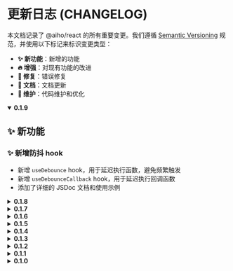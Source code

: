 # 更新日志 (CHANGELOG)

本文档记录了 @aiho/react 的所有重要变更。我们遵循 [Semantic Versioning](https://semver.org/lang/zh-CN/) 规范，并使用以下标记来标识变更类型：

- **✨ 新功能**：新增的功能
- **🔥 增强**：对现有功能的改进
- **🐛 修复**：错误修复
- **📝 文档**：文档更新
- **🔧 维护**：代码维护和优化

<details open>
<summary><strong>0.1.9</strong></summary>

## ✨ 新功能

### ✨ 新增防抖 hook
- 新增 `useDebounce` hook，用于延迟执行函数，避免频繁触发
- 新增 `useDebounceCallback` hook，用于延迟执行回调函数
- 添加了详细的 JSDoc 文档和使用示例
</details>

<details>
<summary><strong>0.1.8</strong></summary>

## 🔥 增强

### 🔥 useWXSDK hook 状态管理优化
- 改进了 `useWXSDK` hook 的状态变量类型，将 `isReady`、`isLoggedIn` 和 `loading` 的类型从 `boolean` 改为 `boolean | undefined`
- 初始状态值从 `false` 改为 `undefined`，更准确地表示初始化过程中的各种状态
- 优化了状态转换逻辑，明确区分未初始化、初始化中、初始化成功和初始化失败等状态
- 改进了登录状态管理，更清晰地区分未验证、已登录和未登录状态
- 更新了 JSDoc 文档，详细说明了各个状态的含义和使用方法

## 📝 文档

### 📝 文档更新
- 更新了 README 中的 `useWXSDK` 使用示例，展示如何正确处理 `undefined` 状态
- 添加了状态判断的最佳实践，使用严格比较（`===`）代替松散比较（`==`）
- 完善了类型定义的文档注释，说明了 `undefined` 状态的含义
</details>

<details>
<summary><strong>0.1.7</strong></summary>

## ✨ 新功能

### ✨ 新增增强版 fetch hook
- 新增 `useFetchEnhanced` hook，提供更灵活的网络请求控制
- 支持中断请求、设置超时时间、自定义 header 以及错误处理等功能
- 支持请求重试、请求前后钩子函数、自动解析 JSON 响应等
- 提供完整的错误处理机制，包括 HTTP 错误、超时错误等
- 支持与 SWR 无缝集成，作为 fetcher 函数使用
- 导出了新的类型和接口：`UseFetchEnhancedOptions`、`UseFetchEnhancedResponse` 等
- 添加了详细的 JSDoc 文档和多种使用场景的示例

## 🔥 增强

### 🔥 增强版 SWR hook 优化
- 简化了 `useSwrEnhanced` hook 的实现，移除了不常用的无限加载功能
- 优化了类型定义，使用更具体的类型代替 `any`
- 改进了与 `useFetchEnhanced` 的集成，提供更完整的数据请求解决方案
- 添加了 POST 请求的使用示例

## 📝 文档

### 📝 文档更新
- 更新 README.md，添加了 `useFetchEnhanced` hook 的使用示例
- 为 `useFetchEnhanced` hook 添加了详细的 JSDoc 文档
- 更新了 `useSwrEnhanced` hook 的文档和示例代码
- 完善了类型定义的文档注释
</details>

<details>
<summary><strong>0.1.6</strong></summary>

## ✨ 新功能

### ✨ 新增增强版 SWR hook
- 新增 `useSwrEnhanced` hook，基于 SWR 库提供更灵活的数据请求控制
- 支持手动触发请求和控制自动请求的功能
- 根据使用场景自动选择 `useSWR` 或 `useSWRInfinite`
- 提供完整的状态管理，包括加载状态、验证状态、错误处理等
- 支持无限加载模式，适用于分页列表和无限滚动场景
- 支持自定义配置，如自动请求、回退数据、重新验证等
- 导出了新的类型和接口：`UseSwrEnhancedOptions` 和 `UseSwrEnhancedResponse`
- 添加了详细的 JSDoc 文档和多种使用场景的示例

## 📝 文档

### 📝 文档更新
- 更新 README.md，添加了 `useSwrEnhanced` hook 的使用示例
- 为 `useSwrEnhanced` hook 添加了详细的 JSDoc 文档
- 完善了类型定义的文档注释

## 🔧 维护

### 🔧 依赖更新
- 添加了 SWR 库作为依赖，版本为 2.2.5
</details>

<details>
<summary><strong>0.1.5</strong></summary>

## ✨ 新功能

### ✨ 新增资源预加载 hook
- 新增 `useResourceLoader` hook，用于预加载大量资源（如图片、音频、视频等）
- 支持并行加载多个资源以提高加载速度
- 提供加载进度监控（0% 到 100%）和加载完成回调
- 支持自定义配置，如并发数、超时时间、重试次数等
- 支持多种资源类型，包括图片、音频、视频、JSON 和文本
- 提供完整的状态管理，包括加载进度、加载状态、错误处理等
- 导出了新的类型和接口：`Resource`、`ResourceType`、`ResourceError` 等
- 添加了详细的 JSDoc 文档和使用示例

## 📝 文档

### 📝 文档更新
- 更新 README.md，添加了 `useResourceLoader` hook 的使用示例
- 为 `useResourceLoader` hook 添加了详细的 JSDoc 文档
- 完善了类型定义的文档注释
</details>

<details>
<summary><strong>0.1.4</strong></summary>

## ✨ 新功能

### ✨ 新增微信 JSSDK 集成 hook
- 新增 `useWXSDK` hook，用于在 React 应用中集成微信 JSSDK 功能
- 支持微信 JSSDK 的初始化、登录、登出等功能
- 提供完整的状态管理，包括就绪状态、登录状态、错误处理等
- 支持自定义配置，如 appId、接口列表、调试模式等
- 导出了新的类型和接口：`WXSDKConfig` 和 `WXSDKResponse`
- 添加了详细的 JSDoc 文档和使用示例

## 📝 文档

### 📝 文档更新
- 更新 README.md，添加了各个 hooks 的使用示例代码
- 为 `useWXSDK` hook 添加了详细的 JSDoc 文档
- 完善了类型定义的文档注释

## 🔧 维护

### 🔧 类型定义优化
- 优化了 `useWXSDK` 的类型定义，避免使用全局类型扩展
- 修复了 JSR 类型检查的兼容性问题
- 导出了 `WXInstance` 类型，便于用户扩展微信 SDK 功能
</details>

<details>
<summary><strong>0.1.3</strong></summary>

## 📝 文档

### 📝 JSR 文档规范兼容性提升
- 完善了所有导出符号的 JSDoc 文档，提高文档覆盖率至 80% 以上
- 为 `px2rem` 和 `rem2px` 函数添加了详细的文档和多个使用场景示例
- 为 `useRem` hook 添加了更详细的工作原理、参数说明和使用示例
- 为 `DeviceType` 和 `UseDeviceOptions` 类型添加了详细的文档和使用示例
- 为 `SafeArea` 和 `CssVarNames` 接口添加了详细的属性说明和使用示例
- 为所有 hooks 添加了高级使用场景的示例代码
- 优化了示例代码的格式，确保与 TypeScript 编译器兼容

### 📝 API 文档增强
- 添加了更多实际应用场景的示例代码
- 为每个接口属性添加了详细的说明和用途解释
- 增加了与 CSS 结合使用的示例
- 添加了组件库开发中使用 hooks 的示例
- 完善了参数和返回值的类型说明

## 🔧 维护

### 🔧 代码质量提升
- 修复了 JSDoc 示例中的 TypeScript 类型错误
- 统一了文档风格和格式
- 优化了代码注释的可读性
</details>


<details>
<summary><strong>0.1.2</strong></summary>

## 🔥 增强

### 🔥 useDevice hook 增强
- 增强了 `useDevice` hook，添加 `isDetecting` 状态标记
- 改进了设备检测逻辑，避免默认值导致的不准确判断
- 增强了客户端检测，避免服务器端渲染问题
- 更新了文档和示例代码，展示如何利用 `isDetecting` 状态

## 🐛 修复

### 🐛 修复 useSafeArea hook 的无限循环问题
- 修复了 `useSafeArea` hook 在 useEffect 中使用 setState 触发死循环的问题
- 使用 useMemo 缓存配置对象，避免不必要的重新渲染

</details>

<details>
<summary><strong>0.1.1</strong></summary>

## ✨ 新功能

### ✨ 新增设备检测 hook
- 新增 `useDevice` hook，用于检测设备类型和屏幕尺寸
- 支持通过 `isMobile` 属性判断当前屏幕是否为移动设备尺寸
- 支持通过 `deviceType` 属性获取实际设备类型（'mobile' 或 'desktop'）
- 支持自定义移动设备断点宽度
- 导出了新的类型和接口：`DeviceType` 和 `UseDeviceOptions`

## 🔥 增强

### 🔥 hooks 可配置性增强
- 增强了 `useRem` hook 的灵活性，支持自定义基准宽度和基准字体大小
- 增强了 `useSafeArea` hook 的灵活性，支持自定义 CSS 变量名称
- 导出了新的类型和接口：`UseRemOptions`、`CssVarNames` 和 `UseSafeAreaOptions`
- 更新了文档和示例代码，展示如何使用自定义配置

</details>

<details>
<summary><strong>0.1.0</strong></summary>

## 🎉 首次发布

### ✨ 新功能
- 移动端适配
  - `useRem` - rem 单位转换 hook
  - `px2rem` - 将像素值转换为 rem 字符串的函数
  - `rem2px` - 将 rem 值转换为像素数值的函数

- 安全区域处理
  - `useSafeArea` - 安全区域处理 hook
  - 自动设置安全区域相关的 CSS 变量
  - 提供安全区域的尺寸信息
</details>